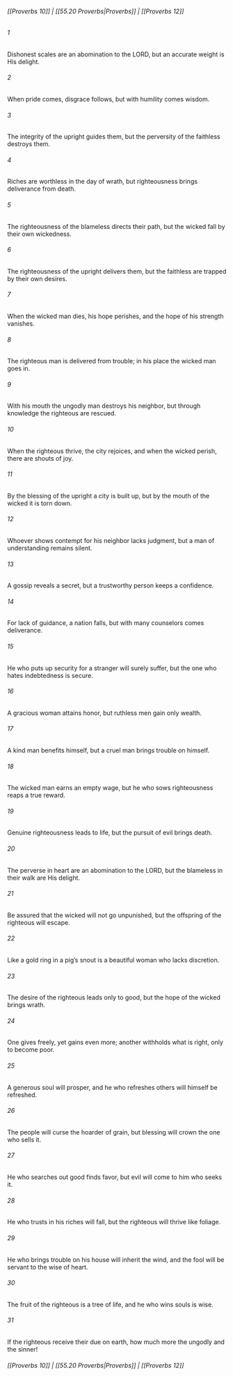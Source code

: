 
###### [[Proverbs 10]] | [[55.20 Proverbs|Proverbs]] | [[Proverbs 12]]

###### 1
Dishonest scales are an abomination to the LORD, but an accurate weight is His delight.
###### 2
When pride comes, disgrace follows, but with humility comes wisdom.
###### 3
The integrity of the upright guides them, but the perversity of the faithless destroys them.
###### 4
Riches are worthless in the day of wrath, but righteousness brings deliverance from death.
###### 5
The righteousness of the blameless directs their path, but the wicked fall by their own wickedness.
###### 6
The righteousness of the upright delivers them, but the faithless are trapped by their own desires.
###### 7
When the wicked man dies, his hope perishes, and the hope of his strength vanishes.
###### 8
The righteous man is delivered from trouble; in his place the wicked man goes in.
###### 9
With his mouth the ungodly man destroys his neighbor, but through knowledge the righteous are rescued.
###### 10
When the righteous thrive, the city rejoices, and when the wicked perish, there are shouts of joy.
###### 11
By the blessing of the upright a city is built up, but by the mouth of the wicked it is torn down.
###### 12
Whoever shows contempt for his neighbor lacks judgment, but a man of understanding remains silent.
###### 13
A gossip reveals a secret, but a trustworthy person keeps a confidence.
###### 14
For lack of guidance, a nation falls, but with many counselors comes deliverance.
###### 15
He who puts up security for a stranger will surely suffer, but the one who hates indebtedness is secure.
###### 16
A gracious woman attains honor, but ruthless men gain only wealth.
###### 17
A kind man benefits himself, but a cruel man brings trouble on himself.
###### 18
The wicked man earns an empty wage, but he who sows righteousness reaps a true reward.
###### 19
Genuine righteousness leads to life, but the pursuit of evil brings death.
###### 20
The perverse in heart are an abomination to the LORD, but the blameless in their walk are His delight.
###### 21
Be assured that the wicked will not go unpunished, but the offspring of the righteous will escape.
###### 22
Like a gold ring in a pig’s snout is a beautiful woman who lacks discretion.
###### 23
The desire of the righteous leads only to good, but the hope of the wicked brings wrath.
###### 24
One gives freely, yet gains even more; another withholds what is right, only to become poor.
###### 25
A generous soul will prosper, and he who refreshes others will himself be refreshed.
###### 26
The people will curse the hoarder of grain, but blessing will crown the one who sells it.
###### 27
He who searches out good finds favor, but evil will come to him who seeks it.
###### 28
He who trusts in his riches will fall, but the righteous will thrive like foliage.
###### 29
He who brings trouble on his house will inherit the wind, and the fool will be servant to the wise of heart.
###### 30
The fruit of the righteous is a tree of life, and he who wins souls is wise.
###### 31
If the righteous receive their due on earth, how much more the ungodly and the sinner!

###### [[Proverbs 10]] | [[55.20 Proverbs|Proverbs]] | [[Proverbs 12]]
